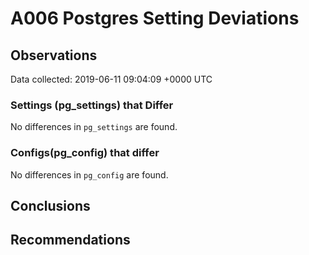 # A006 Postgres Setting Deviations #

## Observations ##
Data collected: 2019-06-11 09:04:09 +0000 UTC  

### Settings (pg_settings) that Differ ###

No differences in `pg_settings` are found.

### Configs(pg_config) that differ ###

No differences in `pg_config` are found.



## Conclusions ##


## Recommendations ##

